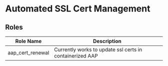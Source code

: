 Automated SSL Cert Management
=========

Roles
---------

| Role Name        | Description |
| --------         | ---------   |
| aap_cert_renewal | Currently works to update ssl certs in containerized AAP |
